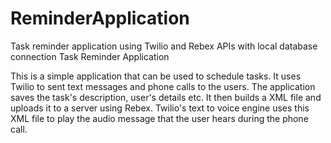 # ReminderApplication
Task reminder application using Twilio and Rebex APIs with local database connection
Task Reminder Application

This is a simple application that can be used to schedule tasks. It uses Twilio to sent text messages and phone calls to the users. The application saves the task's description, user's details etc. It then builds a XML file and uploads it to a server using Rebex. Twilio's text to voice engine uses this XML file to play the audio message that the user hears during the phone call.
